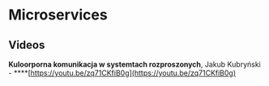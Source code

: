 # Microservices

## Videos

**Kuloorporna komunikacja w systemtach rozproszonych**, Jakub Kubryński - ****[https://youtu.be/zq71CKfiB0g](https://youtu.be/zq71CKfiB0g)

